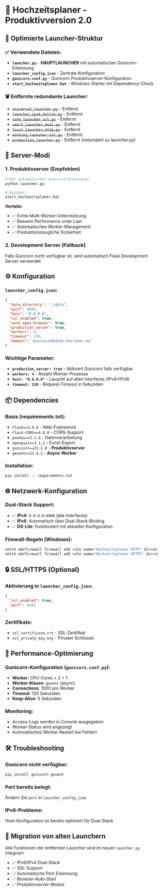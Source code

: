 # 🎉 Hochzeitsplaner - Produktivversion 2.0

## 📁 Optimierte Launcher-Struktur

### ✅ Verwendete Dateien:
- **`launcher.py`** - **HAUPTLAUNCHER** mit automatischer Gunicorn-Erkennung
- **`launcher_config.json`** - Zentrale Konfiguration
- **`gunicorn.conf.py`** - Gunicorn Produktivserver-Konfiguration  
- **`start_hochzeitsplaner.bat`** - Windows-Starter mit Dependency-Check

### 🗑️ Entfernte redundante Launcher:
- ~~`universal_launcher.py`~~ - Entfernt
- ~~`launcher_ipv6_dslite.py`~~ - Entfernt  
- ~~`safe_launcher_ssl.py`~~ - Entfernt
- ~~`smart_launcher_dual.py`~~ - Entfernt
- ~~`local_launcher_http.py`~~ - Entfernt
- ~~`working_launcher_ssl.py`~~ - Entfernt
- ~~`production_launcher.py`~~ - Entfernt (redundant zu launcher.py)

## 🚀 Server-Modi

### 1. Produktivserver (Empfohlen)
```bash
# Mit automatischer Gunicorn-Erkennung:
python launcher.py

# Windows:
start_hochzeitsplaner.bat
```

**Vorteile:**
- ✅ Echte Multi-Worker-Unterstützung
- ✅ Bessere Performance unter Last
- ✅ Automatisches Worker-Management
- ✅ Produktionstaugliche Sicherheit

### 2. Development Server (Fallback)
Falls Gunicorn nicht verfügbar ist, wird automatisch Flask Development Server verwendet.

## ⚙️ Konfiguration

### `launcher_config.json`:
```json
{
  "data_directory": "./data",
  "port": 8080,
  "host": "0.0.0.0",
  "ssl_enabled": true,
  "auto_open_browser": true,
  "production_server": true,
  "workers": 4,
  "timeout": 120,
  "domain": "pascalundkäthe-heiraten.de"
}
```

### Wichtige Parameter:
- **`production_server: true`** - Aktiviert Gunicorn falls verfügbar
- **`workers: 4`** - Anzahl Worker-Prozesse
- **`host: "0.0.0.0"`** - Lauscht auf allen Interfaces (IPv4+IPv6)
- **`timeout: 120`** - Request-Timeout in Sekunden

## 📦 Dependencies

### Basis (requirements.txt):
- `Flask==3.0.0` - Web-Framework
- `Flask-CORS==4.0.0` - CORS-Support
- `pandas==2.1.4` - Datenverarbeitung
- `openpyxl==3.1.2` - Excel-Export
- `gunicorn==21.2.0` - **Produktivserver**
- `gevent==23.9.1` - **Async Worker**

### Installation:
```bash
pip install -r requirements.txt
```

## 🌐 Netzwerk-Konfiguration

### Dual-Stack Support:
- ✅ **IPv4**: `0.0.0.0:8080` (alle Interfaces)
- ✅ **IPv6**: Automatisch über Dual-Stack-Binding
- ✅ **DS-Lite**: Funktioniert mit aktueller Konfiguration

### Firewall-Regeln (Windows):
```cmd
netsh advfirewall firewall add rule name="Hochzeitsplaner HTTP" dir=in action=allow protocol=TCP localport=8080
netsh advfirewall firewall add rule name="Hochzeitsplaner HTTPS" dir=in action=allow protocol=TCP localport=8443
```

## 🔒 SSL/HTTPS (Optional)

### Aktivierung in `launcher_config.json`:
```json
{
  "ssl_enabled": true,
  "port": 8443
}
```

### Zertifikate:
- `ssl_certificate.crt` - SSL-Zertifikat
- `ssl_private_key.key` - Privater Schlüssel

## 🎯 Performance-Optimierung

### Gunicorn-Konfiguration (`gunicorn.conf.py`):
- **Worker**: CPU-Cores × 2 + 1
- **Worker-Klasse**: `gevent` (async)
- **Connections**: 1000 pro Worker
- **Timeout**: 120 Sekunden
- **Keep-Alive**: 5 Sekunden

### Monitoring:
- Access-Logs werden in Console ausgegeben
- Worker-Status wird angezeigt
- Automatisches Worker-Restart bei Fehlern

## 🛠️ Troubleshooting

### Gunicorn nicht verfügbar:
```bash
pip install gunicorn gevent
```

### Port bereits belegt:
Ändern Sie `port` in `launcher_config.json`

### IPv6-Probleme:
Host-Konfiguration ist bereits optimiert für Dual-Stack

## 🔄 Migration von alten Launchern

Alle Funktionen der entfernten Launcher sind im neuen `launcher.py` integriert:
- ✅ IPv6/IPv4 Dual-Stack
- ✅ SSL-Support
- ✅ Automatische Port-Erkennung
- ✅ Browser-Auto-Start
- ✅ Produktivserver-Modus

